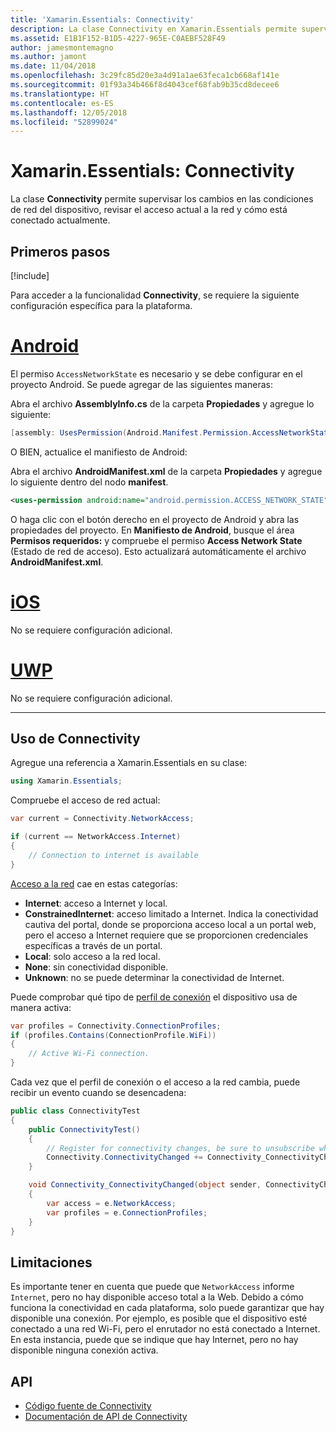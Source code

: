 ```yaml
---
title: 'Xamarin.Essentials: Connectivity'
description: La clase Connectivity en Xamarin.Essentials permite supervisar los cambios en las condiciones de red del dispositivo, revisar el acceso actual a la red y cómo está conectado actualmente.
ms.assetid: E1B1F152-B1D5-4227-965E-C0AEBF528F49
author: jamesmontemagno
ms.author: jamont
ms.date: 11/04/2018
ms.openlocfilehash: 3c29fc85d20e3a4d91a1ae63feca1cb668af141e
ms.sourcegitcommit: 01f93a34b466f8d4043cef68fab9b35cd8decee6
ms.translationtype: HT
ms.contentlocale: es-ES
ms.lasthandoff: 12/05/2018
ms.locfileid: "52899024"
---
```

# <a name="xamarinessentials-connectivity"></a>Xamarin.Essentials: Connectivity

La clase **Connectivity** permite supervisar los cambios en las condiciones de red del dispositivo, revisar el acceso actual a la red y cómo está conectado actualmente.

## <a name="get-started"></a>Primeros pasos

[!include[](~/essentials/includes/get-started.md)]

Para acceder a la funcionalidad **Connectivity**, se requiere la siguiente configuración específica para la plataforma.

# <a name="androidtabandroid"></a>[Android](#tab/android)

El permiso `AccessNetworkState` es necesario y se debe configurar en el proyecto Android. Se puede agregar de las siguientes maneras:

Abra el archivo **AssemblyInfo.cs** de la carpeta **Propiedades** y agregue lo siguiente:

```csharp
[assembly: UsesPermission(Android.Manifest.Permission.AccessNetworkState)]
```

O BIEN, actualice el manifiesto de Android:

Abra el archivo **AndroidManifest.xml** de la carpeta **Propiedades** y agregue lo siguiente dentro del nodo **manifest**.

```xml
<uses-permission android:name="android.permission.ACCESS_NETWORK_STATE" />
```

O haga clic con el botón derecho en el proyecto de Android y abra las propiedades del proyecto. En **Manifiesto de Android**, busque el área **Permisos requeridos:** y compruebe el permiso **Access Network State** (Estado de red de acceso). Esto actualizará automáticamente el archivo **AndroidManifest.xml**.

# <a name="iostabios"></a>[iOS](#tab/ios)

No se requiere configuración adicional.

# <a name="uwptabuwp"></a>[UWP](#tab/uwp)

No se requiere configuración adicional.

-----

## <a name="using-connectivity"></a>Uso de Connectivity

Agregue una referencia a Xamarin.Essentials en su clase:

```csharp
using Xamarin.Essentials;
```

Compruebe el acceso de red actual:

```csharp
var current = Connectivity.NetworkAccess;

if (current == NetworkAccess.Internet)
{
    // Connection to internet is available
}
```

[Acceso a la red](xref:Xamarin.Essentials.NetworkAccess) cae en estas categorías:

* **Internet**: acceso a Internet y local.
* **ConstrainedInternet**: acceso limitado a Internet. Indica la conectividad cautiva del portal, donde se proporciona acceso local a un portal web, pero el acceso a Internet requiere que se proporcionen credenciales específicas a través de un portal.
* **Local**: solo acceso a la red local.
* **None**: sin conectividad disponible.
* **Unknown**: no se puede determinar la conectividad de Internet.

Puede comprobar qué tipo de [perfil de conexión](xref:Xamarin.Essentials.ConnectionProfile) el dispositivo usa de manera activa:

```csharp
var profiles = Connectivity.ConnectionProfiles;
if (profiles.Contains(ConnectionProfile.WiFi))
{
    // Active Wi-Fi connection.
}
```

Cada vez que el perfil de conexión o el acceso a la red cambia, puede recibir un evento cuando se desencadena:

```csharp
public class ConnectivityTest
{
    public ConnectivityTest()
    {
        // Register for connectivity changes, be sure to unsubscribe when finished
        Connectivity.ConnectivityChanged += Connectivity_ConnectivityChanged;
    }

    void Connectivity_ConnectivityChanged(object sender, ConnectivityChangedEventArgs  e)
    {
        var access = e.NetworkAccess;
        var profiles = e.ConnectionProfiles;
    }
}
```

## <a name="limitations"></a>Limitaciones

Es importante tener en cuenta que puede que `NetworkAccess` informe `Internet`, pero no hay disponible acceso total a la Web. Debido a cómo funciona la conectividad en cada plataforma, solo puede garantizar que hay disponible una conexión. Por ejemplo, es posible que el dispositivo esté conectado a una red Wi-Fi, pero el enrutador no está conectado a Internet. En esta instancia, puede que se indique que hay Internet, pero no hay disponible ninguna conexión activa.

## <a name="api"></a>API

* [Código fuente de Connectivity](https://github.com/xamarin/Essentials/tree/master/Xamarin.Essentials/Connectivity)
* [Documentación de API de Connectivity](xref:Xamarin.Essentials.Connectivity)
